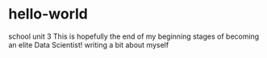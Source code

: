 # hello-world
school unit 3
This is hopefully the end of my beginning stages of becoming an elite Data Scientist!
writing a bit about myself
